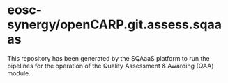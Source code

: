 # eosc-synergy/openCARP.git.assess.sqaaas
This repository has been generated by the SQAaaS platform to run the pipelines
for the operation of the
Quality Assessment & Awarding (QAA)
module.